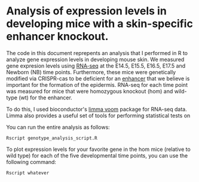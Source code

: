 # Analysis of expression levels in developing mice with a skin-specific enhancer knockout.

The code in this document reprepents an analysis that I performed in R to analyze gene expression levels in developing mouse skin. We measured gene expresion levels using [RNA-seq](https://en.wikipedia.org/wiki/RNA-Seq) at the E14.5, E15.5, E16.5, E17.5 and Newborn (NB) time points. Furthermore, these mice were genetically modified via CRISPR-cas to be deficient for an [enhancer](https://en.wikipedia.org/wiki/Enhancer_(genetics)) that we believe is important for the formation of the epidermis. RNA-seq for each time point was measured for mice that were homozygous knockout (hom) and wild-type (wt) for the enhancer.

To do this, I used bioconductor's [limma voom](https://bioconductor.org/packages/release/bioc/html/limma.html) package for RNA-seq data. Limma also provides a useful set of tools for performing statistical tests on 

You can run the entire analysis as follows:
```
Rscript genotype_analysis_script.R
```

To plot expression levels for your favorite gene in the hom mice \(relative to wild type\) for each of the five developmental time points, you can use the following command:
```
Rscript whatever
```
